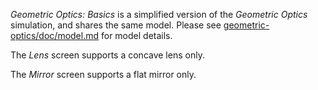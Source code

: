_Geometric Optics: Basics_ is a simplified version of the _Geometric Optics_ simulation, and shares the same model. Please see [geometric-optics/doc/model.md](https://github.com/phetsims/geometric-optics/blob/master/doc/model.md) for model details.

The _Lens_ screen supports a concave lens only.

The _Mirror_ screen supports a flat mirror only.
